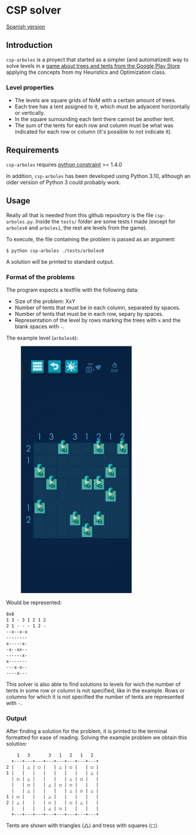 # CSP solver 
[Spanish version](./README.md)

## Introduction
`csp-arboles` is a proyect that started as a simpler (and automatized) way to solve levels in a
[game about trees and tents from the Google Play Store](https://play.google.com/store/apps/details?id=com.frozax.tentsandtrees&pcampaignid=web_share)
applying the concepts from my Heuristics and Optimization class.

### Level properties
- The levels are square grids of NxM with a certain amount of trees.
- Each tree has a tent assigned to it, which must be adyacent horizontally or vertically.
- In the square surrounding each tent there cannot be another tent.
- The sum of the tents for each row and column must be what was indicated for each row or column (it's possible to not indicate it).

## Requirements
`csp-arboles` requires [python constraint](https://pypi.org/project/python-constraint/) >= 1.4.0

In addition, `csp-arboles` has been developed using Python 3.10, although an older version of Python 3 could probably work.

## Usage
Really all that is needed from this github repository is the file `csp-arboles.py`.
Inside the `tests/` folder are some tests I made (except for `arboles0` and `arboles1`, the rest are levels from the game).

To execute, the file containing the problem is passed as an argument:
```
$ python csp-arboles ./tests/arboles0
```
A solution will be printed to standard output.

### Format of the problems
The program expects a textfile with the following data:
- Size of the problem: XxY
- Number of tents that must be in each column, separated by spaces.
- Number of tents that must be in each row, separy by spaces.
- Representation of the level by rows marking the trees with `x` and the blank spaces with `-`.

The example level (`arboles6`):
<figure>
    <img src="level.jpg" alt="Example of a level" width=300>
</figure>

Would be represented:
```
8x8
1 3 - 3 1 2 1 2
2 1 - - - 1 2 -
--x--x-x
--------
x-----x-
-x--xx--
------x-
x-------
---x-x--
----x---
```

This solver is also able to find solutions to levels for wich the number of tents in some row or column is not specified, like in the example.
Rows or columns for which it is not specified the number of tents are represented with `-`.

### Output
After finding a solution for the problem, it is printed to the terminal formatted for ease of reading.
Solving the example problem we obtain this solution:
```
    1   3       3   1   2   1   2
  +---+---+---+---+---+---+---+---+
2 |   | △ | ◻ |   | △ | ◻ |   | ◻ |
1 |   |   |   |   |   |   |   | △ |
  | ◻ | △ |   |   |   | △ | ◻ |   |
  |   | ◻ |   | △ | ◻ | ◻ |   |   |
  |   | △ |   |   |   | △ | ◻ | △ |
1 | ◻ |   |   | △ |   |   |   |   |
2 | △ |   |   | ◻ |   | ◻ | △ |   |
  |   |   |   | △ | ◻ |   |   |   |
  +---+---+---+---+---+---+---+---+
```

Tents are shown with triangles (△) and tress with squares (◻).

